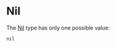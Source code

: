 # Nil

The [Nil](http://crystal-lang.org/api/Nil.html) type has only one possible value:

```crystal
nil
```
